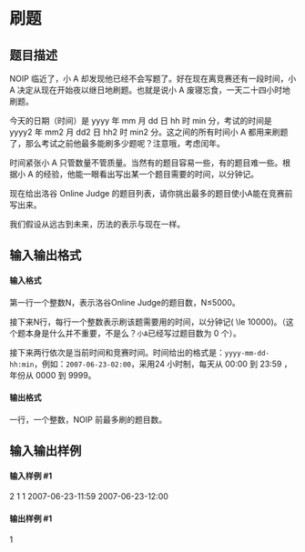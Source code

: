 
# 刷题
## 题目描述
NOIP 临近了，小 A 却发现他已经不会写题了。好在现在离竞赛还有一段时间，小 A 决定从现在开始夜以继日地刷题。也就是说小 A 废寝忘食，一天二十四小时地刷题。

今天的日期（时间）是 yyyy 年 mm 月 dd 日 hh 时 min 分，考试的时间是 yyyy2 年 mm2 月 dd2 日 hh2 时 min2 分。这之间的所有时间小 A 都用来刷题了，那么考试之前他最多能刷多少题呢？注意哦，考虑闰年。

时间紧张小 A 只管数量不管质量。当然有的题目容易一些，有的题目难一些。根据小 A 的经验，他能一眼看出写出某一个题目需要的时间，以分钟记。

现在给出洛谷 Online Judge 的题目列表，请你挑出最多的题目使小A能在竞赛前写出来。

我们假设从远古到未来，历法的表示与现在一样。

## 输入输出格式
#### 输入格式

第一行一个整数N，表示洛谷Online Judge的题目数，N≤5000。

接下来N行，每行一个整数表示刷该题需要用的时间，以分钟记( \le 10000)。（这个题本身是什么并不重要，不是么？`小A`已经写过题目数为 0 个）。

接下来两行依次是当前时间和竞赛时间。时间给出的格式是：`yyyy-mm-dd-hh:min`，例如：`2007-06-23-02:00`，采用24 小时制，每天从 00:00 到 23:59 ，年份从 0000 到 9999。

#### 输出格式

一行，一个整数，NOIP 前最多刷的题目数。

## 输入输出样例
#### 输入样例 #1
2
1
1
2007-06-23-11:59
2007-06-23-12:00
#### 输出样例 #1
1
